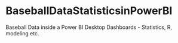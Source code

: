 # BaseballDataStatisticsinPowerBI
Baseball Data inside a Power BI Desktop Dashboards - Statistics, R, modeling etc.
